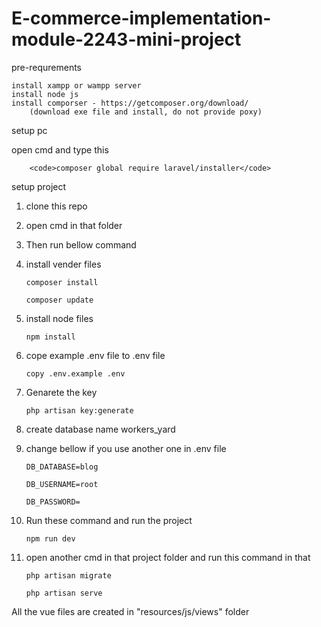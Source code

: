 # E-commerce-implementation-module-2243-mini-project

pre-requrements

    install xampp or wampp server
    install node js
    install comporser - https://getcomposer.org/download/
        (download exe file and install, do not provide poxy)
    
setup pc 

open cmd and type this

        <code>composer global require laravel/installer</code>
    
setup project

1. clone this repo

2. open cmd in that folder

3. Then run bellow command

4. install vender files

    <code>composer install</code>

    <code>composer update</code>

5. install node files

    <code>npm install</code>

6. cope example .env file to .env file

    <code>copy .env.example .env</code>

7. Genarete the key

    <code>php artisan key:generate</code>

8. create database name workers_yard

9. change bellow if you use another one in .env file

    <code>DB_DATABASE=blog</code>

    <code>DB_USERNAME=root</code>

    <code>DB_PASSWORD=</code>

10. Run these command and run the project

    <code>npm run dev</code>

11. open another cmd in that project folder and run this command in that

    <code>php artisan migrate</code>

    <code>php artisan serve</code>


All the vue files are created in "resources/js/views" folder